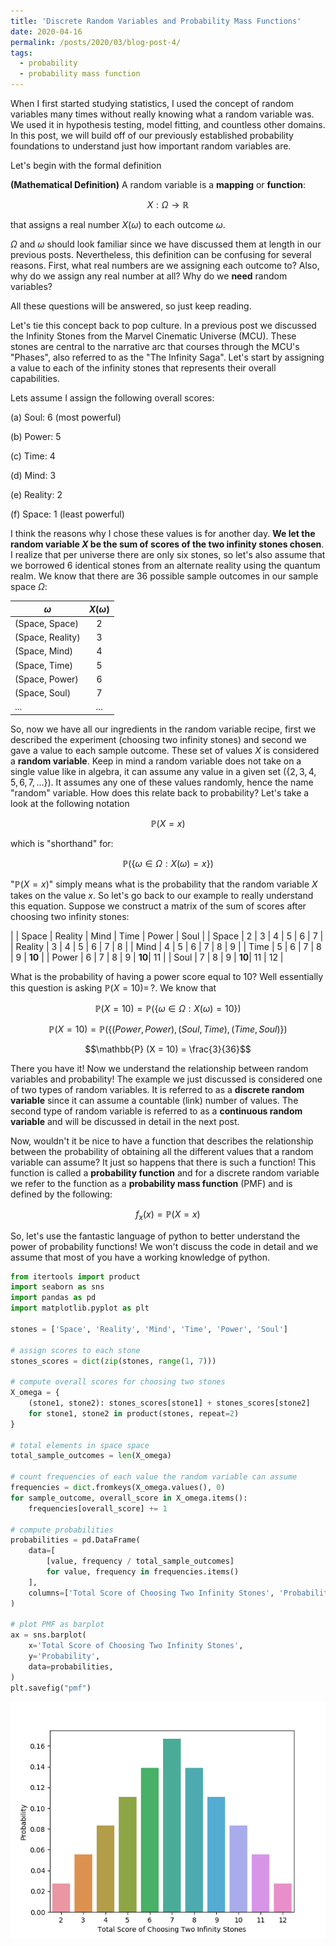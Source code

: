 ```yaml
---
title: 'Discrete Random Variables and Probability Mass Functions'
date: 2020-04-16
permalink: /posts/2020/03/blog-post-4/
tags:
  - probability
  - probability mass function
---
```


When I first started studying statistics, I used the concept of 
random variables many times without really knowing what a random 
variable was. We used it in hypothesis testing, model fitting, 
and countless other domains. In this post, we will build off of 
our previously established probability foundations to understand 
just how important random variables are.

Let's begin with the formal definition 

**(Mathematical Definition)** A random variable is a **mapping** or **function**:

$$X: \Omega \rightarrow \mathbb{R}$$

that assigns a real number $X(\omega)$ to each outcome $\omega$.

$\Omega$ and $\omega$ should look familiar since we have discussed them at length in our previous posts. 
Nevertheless, this definition can be confusing for several reasons. First, what real numbers are we assigning each 
outcome to? Also, why do we assign any real number at all? Why do we **need** random variables?

All these questions will be answered, so just keep reading.

Let's tie this concept back to pop culture. In a previous post we discussed the Infinity Stones from the 
Marvel Cinematic Universe (MCU). These stones are central to the narrative arc that courses through the MCU's 
"Phases", also referred to as the "The Infinity Saga". Let's start by assigning a value to each of the 
infinity stones that represents their overall capabilities. 

Lets assume I assign the following overall scores: 

(a) Soul: 6 (most powerful)

(b) Power: 5

(c) Time: 4

(d) Mind: 3

(e) Reality: 2 

(f) Space: 1 (least powerful)

I think the reasons why I chose these values is for another day. 
**We let the random variable $X$ be the sum of scores of the two infinity stones chosen**. 
I realize that per universe there are only six stones, so let's also assume that we borrowed 6 identical 
stones from an alternate reality using the quantum realm. We know that there are 36 possible sample outcomes 
in our sample space $\Omega$:

| $\omega$          | $X(\omega)$   | 
| -------------     |:-------------:| 
| (Space, Space)    | 2             |
| (Space, Reality)  | 3             | 
| (Space, Mind)     | 4             | 
| (Space, Time)     | 5             |
| (Space, Power)    | 6             |
| (Space, Soul)     | 7             |
| ...               | ...           |

So, now we have all our ingredients in the random variable recipe, first we described the experiment 
(choosing two infinity stones) and second we gave a value to each sample outcome. These set of values 
$X$ is considered a **random variable**. Keep in mind a random variable does not take on a single 
value like in algebra, it can assume any value in a given set ($\{2, 3, 4, 5, 6, 7, ... \}$). It assumes 
any one of these values randomly, hence the name "random" variable. How does this relate back to probability? 
Let's take a look at the following notation

$$\mathbb{P} (X = x)$$

which is "shorthand" for:

$$\mathbb{P} ( \{ \omega \in \Omega: X(\omega) = x \})$$

"$\mathbb{P} (X = x)$" simply means what is the probability that the random variable $X$ takes on 
the value $x$. So let's go back to our example to really understand this equation. Suppose we construct 
a matrix of the sum of scores after choosing two infinity stones:

|         | Space   | Reality   | Mind  | Time  | Power | Soul |
| Space   | 2       | 3         | 4     | 5     | 6     | 7 |
| Reality | 3       | 4         | 5     | 6     | 7     | 8 |
| Mind    | 4       | 5         | 6     | 7     | 8     | 9 |
| Time    | 5       | 6         | 7     | 8     | 9     | **10** |
| Power   | 6       | 7         | 8     | 9     | **10**| 11 |
| Soul    | 7       | 8         | 9     | **10**| 11    | 12 |  

What is the probability of having a power score equal to 10? Well essentially this question 
is asking $\mathbb{P} (X = 10) = \, ?$. We know that

$$\mathbb{P} (X = 10) = \mathbb{P} (\{ \omega \in \Omega: X(\omega) = 10 \})$$

$$\mathbb{P} (X = 10) = \mathbb{P} (\{ (Power, Power), (Soul, Time), (Time, Soul) \})$$

$$\mathbb{P} (X = 10) = \frac{3}{36}$$

There you have it! Now we understand the relationship between random variables and probability! 
The example we just discussed is considered one of two types of random variables. 
It is referred to as a **discrete random variable** since it can assume a countable (link) 
number of values. The second type of random variable is referred to as a **continuous random variable**
and will be discussed in detail in the next post.

Now, wouldn't it be nice to have a function that describes the relationship between the probability of 
obtaining all the different values that a random variable can assume? It just so happens that there is 
such a function! This function is called a **probability function** and for a discrete random variable 
we refer to the function as a **probability mass function** (PMF) and is defined by the following:

$$f_x (x) = \mathbb{P} (X = x)$$

So, let's use the fantastic language of python to better understand the power of probability functions! 
We won't discuss the code in detail and we assume that most of you have a working knowledge of python.

```python
from itertools import product
import seaborn as sns
import pandas as pd
import matplotlib.pyplot as plt

stones = ['Space', 'Reality', 'Mind', 'Time', 'Power', 'Soul']

# assign scores to each stone
stones_scores = dict(zip(stones, range(1, 7)))

# compute overall scores for choosing two stones
X_omega = {
    (stone1, stone2): stones_scores[stone1] + stones_scores[stone2]
    for stone1, stone2 in product(stones, repeat=2)
}

# total elements in space space
total_sample_outcomes = len(X_omega)

# count frequencies of each value the random variable can assume
frequencies = dict.fromkeys(X_omega.values(), 0)
for sample_outcome, overall_score in X_omega.items():
    frequencies[overall_score] += 1

# compute probabilities
probabilities = pd.DataFrame(
    data=[
        [value, frequency / total_sample_outcomes]
        for value, frequency in frequencies.items()
    ],
    columns=['Total Score of Choosing Two Infinity Stones', 'Probability']
)

# plot PMF as barplot
ax = sns.barplot(
    x='Total Score of Choosing Two Infinity Stones',
    y='Probability',
    data=probabilities,
)
plt.savefig("pmf")
```

![alt text](images/pmf.png "PMF")
